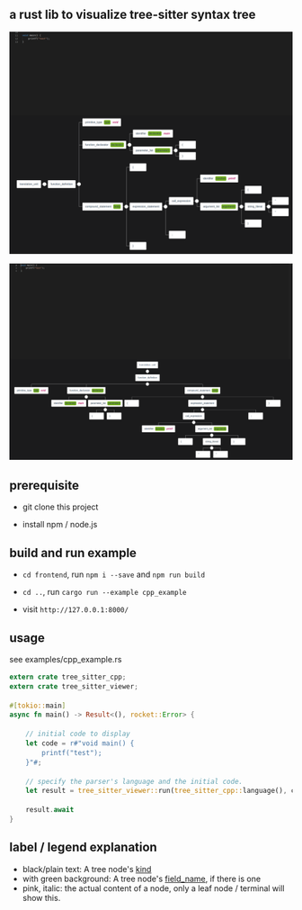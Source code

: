 ## a rust lib to visualize tree-sitter syntax tree

![Screenshot 1](screenshot1.png)

![Screenshot 2](screenshot2.png)

## prerequisite

* git clone this project

* install npm / node.js

## build and run example

* `cd frontend`, run `npm i --save` and `npm run build`

* `cd ..`, run `cargo run --example cpp_example`

* visit `http://127.0.0.1:8000/`

## usage

see examples/cpp_example.rs

```rust
extern crate tree_sitter_cpp;
extern crate tree_sitter_viewer;

#[tokio::main]
async fn main() -> Result<(), rocket::Error> {

    // initial code to display
    let code = r#"void main() {
        printf("test");
    }"#;

    // specify the parser's language and the initial code.
    let result = tree_sitter_viewer::run(tree_sitter_cpp::language(), code );

    result.await
}

```

## label / legend explanation 

* black/plain text: A tree node's [kind](https://docs.rs/tree-sitter/0.20.0/tree_sitter/struct.Node.html#method.kind) 
* with green background: A tree node's [field_name](https://docs.rs/tree-sitter/0.20.0/tree_sitter/struct.TreeCursor.html#method.field_name), if there is one
* pink, italic: the actual content of a node, only a leaf node / terminal will show this.